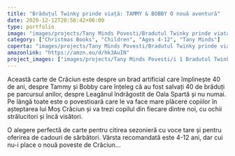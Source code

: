 ```yaml
---
title: "Brăduțul Twinky prinde viață: TAMMY & BOBBY O nouă aventură"
date: 2020-12-12T20:56:42+06:00
type: portfolio
image: "images/projects/Tany Minds Povesti/Bradutul Twinky prinde viata TAMMY  BOBBY O noua aventura.jpg"
category: ["Christmas Books", "Children", "Ages 4-12", "Tany Minds"]
coperta: "images/projects/Tany Minds Povesti/Bradutul Twinky prinde viata TAMMY  BOBBY O noua aventura.jpg"
amazonlink: "https://amzn.eu/d/hk3AuIN"
project_images: ["images/projects/Tany Minds Povesti/i 1 Bradutul Twinky prinde viata TAMMY  BOBBY O noua aventura.jpg", "images/projects/Tany Minds Povesti/i 2 Bradutul Twinky prinde viata TAMMY  BOBBY O noua aventura.jpg"]
---
```



Această carte de Crăciun este despre un brad artificial care împlinește 40 de ani, despre Tammy și Bobby care înțeleg că au fost salvați 40 de brăduți pe parcursul anilor, despre Leagănul îndrăgostit de Oala Spartă și nu numai. Pe lângă toate este o povestioară care le va face mare plăcere copiilor în așteptarea lui Moș Crăciun și va trezi copilul din fiecare dintre noi, cu ochii strălucitori și încă visători.

O alegere perfectă de carte pentru citirea sezonieră cu voce tare și pentru oferirea de cadouri de sărbători. Vârsta recomandată este 4-12 ani, dar cui nu-i place o nouă poveste de Crăciun...

